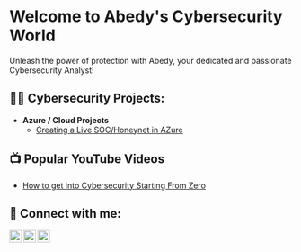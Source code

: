 <h1>Welcome to Abedy's Cybersecurity World</h1>
<p>Unleash the power of protection with Abedy, your dedicated and passionate Cybersecurity Analyst!</p>
 

<h2>👨‍💻 Cybersecurity Projects:</h2>

- <b>Azure / Cloud Projects </b>
  - [Creating a Live SOC/Honeynet in AZure](https://github.com/ABEDYRULES1/Azure-SOC)


<h2>📺 Popular YouTube Videos</h2>

- [How to get into Cybersecurity Starting From Zero](https://www.youtube.com/watch?v=a83ASGn_V_s)


<h2> 🤳 Connect with me:</h2>

[<img align="left" alt="AbernegoOloo | YouTube" width="22px" src="https://cdn.jsdelivr.net/npm/simple-icons@v3/icons/youtube.svg" />][youtube]
[<img align="left" alt="AbernegoOloo | Instagram" width="22px" src="https://cdn.jsdelivr.net/npm/simple-icons@v3/icons/instagram.svg" />][instagram]
[<img align="left" alt="AbernegoOloo | LinkedIn" width="22px" src="https://cdn.jsdelivr.net/npm/simple-icons@v3/icons/linkedin.svg" />][linkedin]



[youtube]: https://www.youtube.com/c/OlooCyberShield
[instagram]: https://www.instagram.com/oloocybershield/
[linkedin]: https://linkedin.com/in/oloo

<!--
**ABEDYRULES1/ABEDYRULES1** is a ✨ _special_ ✨ repository because its `README.md` (this file) appears on your GitHub profile.

